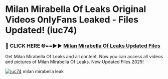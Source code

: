# Milan Mirabella Of Leaks Original Videos 0nlyFans Leaked - Files Updated! (iuc74)

<h3>🔴 CLICK HERE 🌐==►► <a href="https://tinyurl.com/3hn5wdd3" rel="nofollow">Milan Mirabella Of Leaks Updated Files</a></h3>

Get Milan Mirabella Of Leaks and all content. Now you can access all videos and pictures of Milan Mirabella Of Leaks. New Updated Files 2025!

[![iuc74](https://i.imgur.com/4HnBqBT.gif)](https://tinyurl.com/3hn5wdd3)
milan mirabella leak